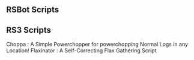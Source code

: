 RSBot Scripts
-------------


RS3 Scripts
-----------

Choppa : A Simple Powerchopper for powerchopping Normal Logs in any Location!
Flaxinator : A Self-Correcting Flax Gathering Script

